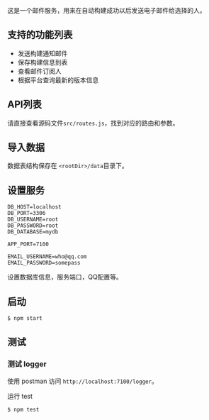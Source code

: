 这是一个邮件服务，用来在自动构建成功以后发送电子邮件给选择的人。

## 支持的功能列表

- 发送构建通知邮件
- 保存构建信息到表
- 查看邮件订阅人
- 根据平台查询最新的版本信息

## API列表

请直接查看源码文件`src/routes.js`，找到对应的路由和参数。

## 导入数据

数据表结构保存在 `<rootDir>/data`目录下。

## 设置服务

```
DB_HOST=localhost
DB_PORT=3306
DB_USERNAME=root
DB_PASSWORD=root
DB_DATABASE=mydb

APP_PORT=7100

EMAIL_USERNAME=who@qq.com
EMAIL_PASSWORD=somepass
```

设置数据库信息，服务端口，QQ配置等。

## 启动

```bash
$ npm start
```

## 测试

### 测试 logger

使用 postman 访问 `http://localhost:7100/logger`。

运行 test

```
$ npm test
```
